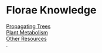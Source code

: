 # Florae Knowledge

[Propagating Trees](./trees/propagation/propagating_trees.md) \
[Plant Metabolism](metabolism/plant_metabolism.md) \
[Other Resources](./external_resources/resources.md) \
.
